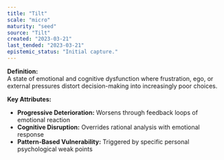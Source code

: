 ```yaml
---
title: "Tilt"
scale: "micro"
maturity: "seed"
source: "Tilt"
created: "2023-03-21"
last_tended: "2023-03-21"
epistemic_status: "Initial capture."
---
```

**Definition:**  
A state of emotional and cognitive dysfunction where frustration, ego, or external pressures distort decision-making into increasingly poor choices.

**Key Attributes:**  
- **Progressive Deterioration:** Worsens through feedback loops of emotional reaction  
- **Cognitive Disruption:** Overrides rational analysis with emotional response  
- **Pattern-Based Vulnerability:** Triggered by specific personal psychological weak points
